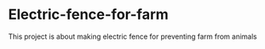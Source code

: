 # Electric-fence-for-farm
This project is about making electric fence for preventing farm from animals
